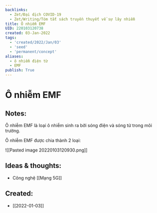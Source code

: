 ```yaml
---
backlinks:
  - Zet/Đại dịch COVID-19
  - Zet/Writing/Tóm tắt sách truyền thuyết về sự lây nhiễm
title: Ô nhiễm EMF
UID: 220103120738
created: 03-Jan-2022
tags:
  - 'created/2022/Jan/03'
  - 'seed'
  - 'permanent/concept'
aliases:
  - ô nhiễm điện từ
  - EMF
publish: True
---
```

# Ô nhiễm EMF

## Notes:
Ô nhiễm EMF là loại ô nhiễm sinh ra bởi sóng điện và sóng từ trong môi trường.

Ô nhiễm EMF được chia thành 2 loại:

![[Pasted image 20220103120930.png]]

## Ideas & thoughts:
- Công nghệ [[Mạng 5G]]


## Created:
- [[2022-01-03]]
